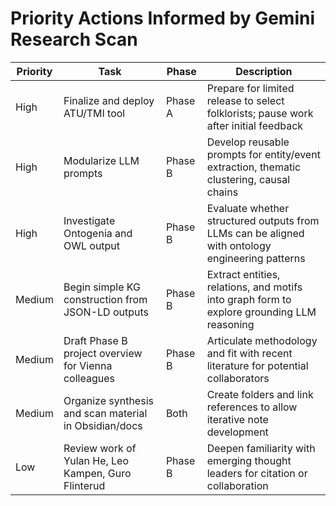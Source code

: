 # Priority Actions Informed by Gemini Research Scan

| Priority | Task | Phase | Description |
|----------|------|-------|-------------|
| High     | Finalize and deploy ATU/TMI tool | Phase A | Prepare for limited release to select folklorists; pause work after initial feedback |
| High     | Modularize LLM prompts | Phase B | Develop reusable prompts for entity/event extraction, thematic clustering, causal chains |
| High     | Investigate Ontogenia and OWL output | Phase B | Evaluate whether structured outputs from LLMs can be aligned with ontology engineering patterns |
| Medium   | Begin simple KG construction from JSON-LD outputs | Phase B | Extract entities, relations, and motifs into graph form to explore grounding LLM reasoning |
| Medium   | Draft Phase B project overview for Vienna colleagues | Phase B | Articulate methodology and fit with recent literature for potential collaborators |
| Medium   | Organize synthesis and scan material in Obsidian/docs | Both | Create folders and link references to allow iterative note development |
| Low      | Review work of Yulan He, Leo Kampen, Guro Flinterud | Phase B | Deepen familiarity with emerging thought leaders for citation or collaboration |